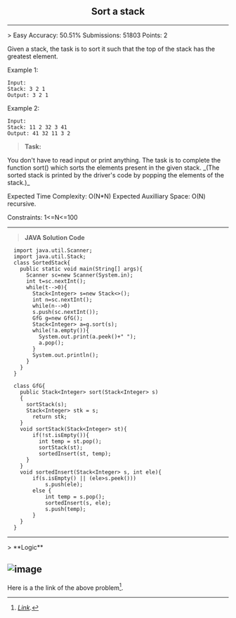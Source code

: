 <h2 align="center">Sort a stack</h2>
<hr>
> Easy Accuracy: 50.51% Submissions: 51803 Points: 2

Given a stack, the task is to sort it such that the top of the stack has the greatest element.

Example 1:
```
Input:
Stack: 3 2 1
Output: 3 2 1
```    
Example 2:
```
Input:
Stack: 11 2 32 3 41
Output: 41 32 11 3 2
```   

> **Task:**
 <p> You don't have to read input or print anything.
  The task is to complete the function sort() which sorts the elements present in the given stack.
  _(The sorted stack is printed by the driver's code by popping the elements of the stack.)_
</p>

Expected Time Complexity: O(N*N)
Expected Auxilliary Space: O(N) recursive.

Constraints:
  1<=N<=100
 
 ---
 
> **JAVA Solution Code**  
```
  import java.util.Scanner;
  import java.util.Stack;
  class SortedStack{
    public static void main(String[] args){
      Scanner sc=new Scanner(System.in);
      int t=sc.nextInt();
      while(t-->0){
        Stack<Integer> s=new Stack<>();
        int n=sc.nextInt();
        while(n-->0)
        s.push(sc.nextInt());
        GfG g=new GfG();
        Stack<Integer> a=g.sort(s);
        while(!a.empty()){
          System.out.print(a.peek()+" ");
          a.pop();
        }
        System.out.println();
      }
    }
  }

  class GfG{
    public Stack<Integer> sort(Stack<Integer> s)
    {
      sortStack(s);
      Stack<Integer> stk = s;
        return stk;
    }
    void sortStack(Stack<Integer> st){
        if(!st.isEmpty()){
          int temp = st.pop();
          sortStack(st);
          sortedInsert(st, temp);
      }
    }
    void sortedInsert(Stack<Integer> s, int ele){
        if(s.isEmpty() || (ele>s.peek()))
            s.push(ele);
        else {
            int temp = s.pop();
            sortedInsert(s, ele);
            s.push(temp);
        }
    }
  }
```

<hr>
> **Logic**

![image](https://user-images.githubusercontent.com/72013227/134968679-552daa40-5520-43be-b7f9-481c6b0181a6.png)
---

Here is a the link of the above problem[^1].

[^1]: [_Link_](https://practice.geeksforgeeks.org/problems/sort-a-stack/1#).
